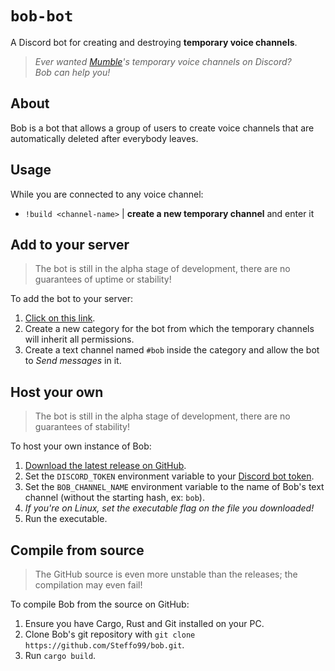 # `bob-bot`

A Discord bot for creating and destroying **temporary voice channels**.

> _Ever wanted [Mumble](https://www.mumble.info/)'s temporary voice channels on Discord?_  
> _Bob can help you!_

## About

Bob is a bot that allows a group of users to create voice channels that are automatically deleted after everybody leaves.

## Usage

While you are connected to any voice channel:

- `!build <channel-name>` | **create a new temporary channel** and enter it

## Add to your server

> The bot is still in the alpha stage of development, there are no guarantees of uptime or stability!

To add the bot to your server:

1. [Click on this link](https://discord.com/api/oauth2/authorize?client_id=737293731459498025&permissions=16778256&scope=bot).
2. Create a new category for the bot from which the temporary channels will inherit all permissions.
3. Create a text channel named `#bob` inside the category and allow the bot to _Send messages_ in it.

## Host your own

> The bot is still in the alpha stage of development, there are no guarantees of stability!

To host your own instance of Bob:

1. [Download the latest release on GitHub](https://github.com/Steffo99/bob/releases).
2. Set the `DISCORD_TOKEN` environment variable to your [Discord bot token](https://discord.com/developers/applications).
3. Set the `BOB_CHANNEL_NAME` environment variable to the name of Bob's text channel (without the starting hash, ex: `bob`).
4. _If you're on Linux, set the executable flag on the file you downloaded!_
5. Run the executable.

## Compile from source

> The GitHub source is even more unstable than the releases; the compilation may even fail!

To compile Bob from the source on GitHub:

1. Ensure you have Cargo, Rust and Git installed on your PC.
2. Clone Bob's git repository with `git clone https://github.com/Steffo99/bob.git`.
2. Run `cargo build`.
